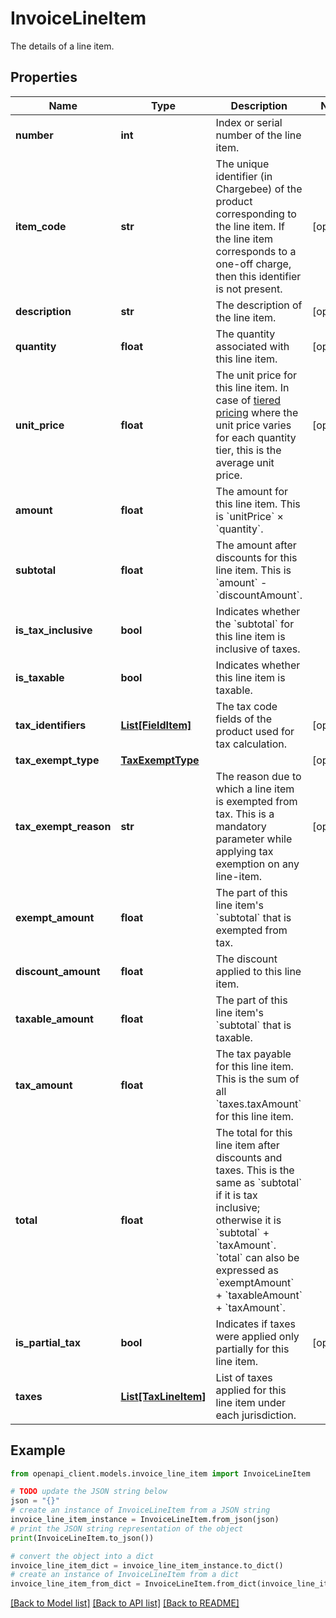 # InvoiceLineItem

The details of a line item.

## Properties

Name | Type | Description | Notes
------------ | ------------- | ------------- | -------------
**number** | **int** | Index or serial number of the line item. | 
**item_code** | **str** | The unique identifier (in Chargebee) of the product corresponding to the line item. If the line item corresponds to a one-off charge, then this identifier is not present. | [optional] 
**description** | **str** | The description of the line item. | [optional] 
**quantity** | **float** | The quantity associated with this line item. | [optional] 
**unit_price** | **float** | The unit price for this line item. In case of [tiered pricing](https://www.chargebee.com/docs/1.0/plans.html#tiered-pricing) where the unit price varies for each quantity tier, this is the average unit price. | [optional] 
**amount** | **float** | The amount for this line item. This is &#x60;unitPrice&#x60; × &#x60;quantity&#x60;. | 
**subtotal** | **float** | The amount after discounts for this line item. This is &#x60;amount&#x60; - &#x60;discountAmount&#x60;. | 
**is_tax_inclusive** | **bool** | Indicates whether the &#x60;subtotal&#x60; for this line item is inclusive of taxes. | 
**is_taxable** | **bool** | Indicates whether this line item is taxable. | 
**tax_identifiers** | [**List[FieldItem]**](FieldItem.md) | The tax code fields of the product used for tax calculation. | [optional] 
**tax_exempt_type** | [**TaxExemptType**](TaxExemptType.md) |  | [optional] 
**tax_exempt_reason** | **str** | The reason due to which a line item is exempted from tax. This is a mandatory parameter while applying tax exemption on any line-item. | [optional] 
**exempt_amount** | **float** | The part of this line item&#39;s &#x60;subtotal&#x60; that is exempted from tax. | 
**discount_amount** | **float** | The discount applied to this line item. | 
**taxable_amount** | **float** | The part of this line item&#39;s &#x60;subtotal&#x60; that is taxable. | 
**tax_amount** | **float** | The tax payable for this line item. This is the sum of all &#x60;taxes.taxAmount&#x60; for this line item. | 
**total** | **float** | The total for this line item after discounts and taxes. This is the same as &#x60;subtotal&#x60; if it is tax inclusive; otherwise it is &#x60;subtotal&#x60; + &#x60;taxAmount&#x60;. &#x60;total&#x60; can also be expressed as &#x60;exemptAmount&#x60; + &#x60;taxableAmount&#x60; + &#x60;taxAmount&#x60;. | 
**is_partial_tax** | **bool** | Indicates if taxes were applied only partially for this line item. | [optional] 
**taxes** | [**List[TaxLineItem]**](TaxLineItem.md) | List of taxes applied for this line item under each jurisdiction. | 

## Example

```python
from openapi_client.models.invoice_line_item import InvoiceLineItem

# TODO update the JSON string below
json = "{}"
# create an instance of InvoiceLineItem from a JSON string
invoice_line_item_instance = InvoiceLineItem.from_json(json)
# print the JSON string representation of the object
print(InvoiceLineItem.to_json())

# convert the object into a dict
invoice_line_item_dict = invoice_line_item_instance.to_dict()
# create an instance of InvoiceLineItem from a dict
invoice_line_item_from_dict = InvoiceLineItem.from_dict(invoice_line_item_dict)
```
[[Back to Model list]](../README.md#documentation-for-models) [[Back to API list]](../README.md#documentation-for-api-endpoints) [[Back to README]](../README.md)


